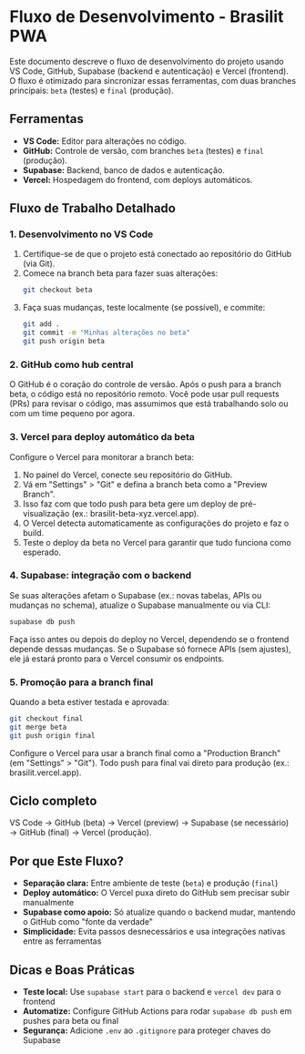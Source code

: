 # Fluxo de Desenvolvimento - Brasilit PWA

Este documento descreve o fluxo de desenvolvimento do projeto usando VS Code, GitHub, Supabase (backend e autenticação) e Vercel (frontend). O fluxo é otimizado para sincronizar essas ferramentas, com duas branches principais: `beta` (testes) e `final` (produção).

## Ferramentas

- **VS Code:** Editor para alterações no código.
- **GitHub:** Controle de versão, com branches `beta` (testes) e `final` (produção).
- **Supabase:** Backend, banco de dados e autenticação.
- **Vercel:** Hospedagem do frontend, com deploys automáticos.

## Fluxo de Trabalho Detalhado

### 1. Desenvolvimento no VS Code

1. Certifique-se de que o projeto está conectado ao repositório do GitHub (via Git).
2. Comece na branch beta para fazer suas alterações:
   ```bash
   git checkout beta
   ```
3. Faça suas mudanças, teste localmente (se possível), e commite:
   ```bash
   git add .
   git commit -m "Minhas alterações no beta"
   git push origin beta
   ```

### 2. GitHub como hub central

O GitHub é o coração do controle de versão. Após o push para a branch beta, o código está no repositório remoto. Você pode usar pull requests (PRs) para revisar o código, mas assumimos que está trabalhando solo ou com um time pequeno por agora.

### 3. Vercel para deploy automático da beta

Configure o Vercel para monitorar a branch beta:

1. No painel do Vercel, conecte seu repositório do GitHub.
2. Vá em "Settings" > "Git" e defina a branch beta como a "Preview Branch".
3. Isso faz com que todo push para beta gere um deploy de pré-visualização (ex.: brasilit-beta-xyz.vercel.app).
4. O Vercel detecta automaticamente as configurações do projeto e faz o build.
5. Teste o deploy da beta no Vercel para garantir que tudo funciona como esperado.

### 4. Supabase: integração com o backend

Se suas alterações afetam o Supabase (ex.: novas tabelas, APIs ou mudanças no schema), atualize o Supabase manualmente ou via CLI:

```bash
supabase db push
```

Faça isso antes ou depois do deploy no Vercel, dependendo se o frontend depende dessas mudanças. Se o Supabase só fornece APIs (sem ajustes), ele já estará pronto para o Vercel consumir os endpoints.

### 5. Promoção para a branch final

Quando a beta estiver testada e aprovada:

```bash
git checkout final
git merge beta
git push origin final
```

Configure o Vercel para usar a branch final como a "Production Branch" (em "Settings" > "Git"). Todo push para final vai direto para produção (ex.: brasilit.vercel.app).

## Ciclo completo

VS Code → GitHub (beta) → Vercel (preview) → Supabase (se necessário) → GitHub (final) → Vercel (produção).

## Por que Este Fluxo?

- **Separação clara:** Entre ambiente de teste (`beta`) e produção (`final`)
- **Deploy automático:** O Vercel puxa direto do GitHub sem precisar subir manualmente
- **Supabase como apoio:** Só atualize quando o backend mudar, mantendo o GitHub como "fonte da verdade"
- **Simplicidade:** Evita passos desnecessários e usa integrações nativas entre as ferramentas

## Dicas e Boas Práticas

- **Teste local:** Use `supabase start` para o backend e `vercel dev` para o frontend
- **Automatize:** Configure GitHub Actions para rodar `supabase db push` em pushes para beta ou final
- **Segurança:** Adicione `.env` ao `.gitignore` para proteger chaves do Supabase
